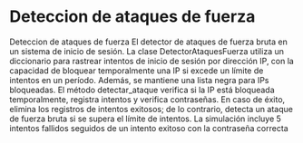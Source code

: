 # Deteccion de ataques de fuerza
Deteccion de ataques de fuerza
El detector de ataques de fuerza bruta en un sistema de inicio de sesión. La clase DetectorAtaquesFuerza utiliza un diccionario para rastrear intentos de inicio de sesión por dirección IP, con la capacidad de bloquear temporalmente una IP si excede un límite de intentos en un período. Además, se mantiene una lista negra para IPs bloqueadas. El método detectar_ataque verifica si la IP está bloqueada temporalmente, registra intentos y verifica contraseñas. En caso de éxito, elimina los registros de intentos exitosos; de lo contrario, detecta un ataque de fuerza bruta si se supera el límite de intentos. La simulación incluye 5 intentos fallidos seguidos de un intento exitoso con la contraseña correcta
